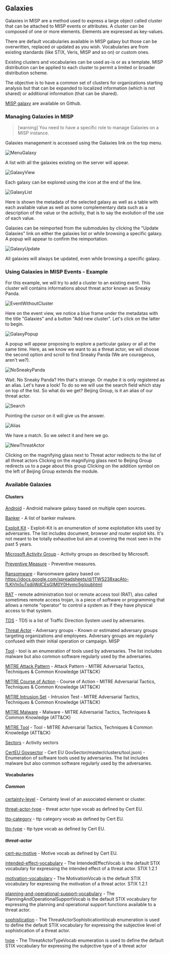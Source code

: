 <!-- toc -->

## Galaxies

Galaxies in MISP are a method used to express a large object called cluster that can be attached to MISP events or attributes. A cluster can be composed of one or more elements. Elements are expressed as key-values.

There are default vocabularies available in MISP galaxy but those can be overwritten, replaced or updated as you wish. Vocabularies are from existing standards (like STIX, Veris, MISP and so on) or custom ones.

Existing clusters and vocabularies can be used as-is or as a template. MISP distribution can be applied to each cluster to permit a limited or broader distribution scheme.

The objective is to have a common set of clusters for organizations starting analysis but that can be expanded to localized information (which is not shared) or additional information (that can be shared).

[MISP galaxy](https://github.com/MISP/misp-galaxy) are available on Github.

### Managing Galaxies in MISP

> [warning] You need to have a specific role to manage Galaxies on a MISP instance.

Galaxies management is accessed using the Galaxies link on the top menu.

![MenuGalaxy](./figures/GalaxyMenu.png)

A list with all the galaxies existing on the server will appear.

![GalaxyView](./figures/GalaxyView.png)

Each galaxy can be explored using the icon at the end of the line.

![GalaxyList](./figures/GalaxyList.png)

Here is shown the metadata of the selected galaxy as well as a table with each available value as well as some complementary data such as a description of the value or the activity, that is to say the evolution of the use of each value.

Galaxies can be reimported from the submodules by clicking the "Update Galaxies" link on either the galaxies list or while browsing a specific galaxy. A popup will appear to confirm the reimportation.

![GalaxyUpdate](./figures/GalaxyUpdate.png)

All galaxies will always be updated, even while browsing a specific galaxy.

### Using Galaxies in MISP Events - Example

For this example, we will try to add a cluster to an existing event. This cluster will contains informations about threat actor known as Sneaky Panda.

![EventWithoutCluster](./figures/EventWithoutCluster.png)

Here on the event view, we notice a blue frame under the metadatas with the title "Galaxies" and a button "Add new cluster". Let's click on the latter to begin.

![GalaxyPopup](./figures/GalaxyPopup.png)

A popup will appear proposing to explore a particular galaxy or all at the same time. Here, as we know we want to as a threat actor, we will choose the second option and scroll to find Sneaky Panda (We are courageous, aren't we?).

![NoSneakyPanda](./figures/NoSneakyPanda.png)

Wait. No Sneaky Panda? Hm that's strange. Or maybe it is only registered as an alias. Let's have a look! To do so we will use the search field which stay on top of the list. So what do we get? Beijing Group, is it an alias of our threat actor.

![Search](./figures/Search.png)

Pointing the cursor on it will give us the answer.

![Alias](./figures/Alias.png)

We have a match. So we select it and here we go.

![NewThreatActor](./figures/NewThreatActor.png)

Clicking on the magnifying glass next to Threat actor redirects to the list of all threat actors
Clicking on the magnifying glass next to Beijing Group redirects us to a page about this group
Clicking on the addition symbol on the left of Beijing Group extends the module.

### Available Galaxies

#### Clusters

[Android](https://github.com/MISP/misp-galaxy/blob/master/clusters/android.json) - Android malware galaxy based on multiple open sources.

[Banker](https://github.com/MISP/misp-galaxy/blob/master/clusters/banker.json) - A list of banker malware.

[Exploit Kit](https://github.com/MISP/misp-galaxy/blob/master/clusters/exploit-kit.json) - Exploit-Kit is an enumeration of some exploitation kits used by adversaries. The list includes document, browser and router exploit kits. It's not meant to be totally exhaustive but aim at covering the most seen in the past 5 years.

[Microsoft Activity Group](https://github.com/MISP/misp-galaxy/blob/master/clusters/microsoft-activity-group.json) - Activity groups as described by Microsoft.

[Preventive Measure](https://github.com/MISP/misp-galaxy/blob/master/clusters/preventive-measure.json) - Preventive measures.

[Ransomware](https://github.com/MISP/misp-galaxy/blob/master/clusters/ransomware.json) - Ransomware galaxy based on https://docs.google.com/spreadsheets/d/1TWS238xacAto-fLKh1n5uTsdijWdCEsGIM0Y0Hvmc5g/pubhtml

[RAT](https://github.com/MISP/misp-galaxy/blob/master/clusters/rat.json) - remote administration tool or remote access tool (RAT), also called sometimes remote access trojan, is a piece of software or programming that allows a remote "operator" to control a system as if they have physical access to that system.

[TDS](https://github.com/MISP/misp-galaxy/blob/master/clusters/tds.json) - TDS is a list of Traffic Direction System used by adversaries.

[Threat Actor](https://github.com/MISP/misp-galaxy/blob/master/clusters/threat-actor.json) - Adversary groups - Known or estimated adversary groups targeting organizations and employees. Adversary groups are regularly confused with their initial operation or campaign. MISP

[Tool](https://github.com/MISP/misp-galaxy/blob/master/clusters/tool.json) - tool is an enumeration of tools used by adversaries. The list includes malware but also common software regularly used by the adversaries.


[MITRE Attack Pattern](https://github.com/MISP/misp-galaxy/blob/master/clusters/mitre_attack-pattern.json) - Attack Pattern - MITRE Adversarial Tactics, Techniques & Common Knowledge (ATT&CK)

[MITRE Course of Action](https://github.com/MISP/misp-galaxy/blob/master/clusters/mitre_course-of-action.json) - Course of Action - MITRE Adversarial Tactics, Techniques & Common Knowledge (ATT&CK)

[MITRE Intrusion Set](https://github.com/MISP/misp-galaxy/blob/master/clusters/mitre_intrusion-set.json) - Intrusion Test - MITRE Adversarial Tactics, Techniques & Common Knowledge (ATT&CK)

[MITRE Malware](https://github.com/MISP/misp-galaxy/blob/master/clusters/mitre_malware.json) - Malware - MITRE Adversarial Tactics, Techniques & Common Knowledge (ATT&CK)

[MITRE Tool](https://github.com/MISP/misp-galaxy/blob/master/clusters/mitre_tool.json) - Tool - MITRE Adversarial Tactics, Techniques & Common Knowledge (ATT&CK)


[Sectors](https://github.com/MISP/misp-galaxy/blob/master/clusters/sectors.json) - Activity sectors

[CertEU Govsector](https://github.com/MISP/misp-galaxy/blob/master/clusters/cert-eu-govsector.json) - Cert EU GovSector/master/clusters/tool.json) - Enumeration of software tools used by adversaries. The list includes malware but also common software regularly used by the adversaries.

#### Vocabularies

##### Common

[certainty-level](https://github.com/MISP/misp-galaxy/blob/master/vocabularies/common/certainty-level.json) - Certainty level of an associated element or cluster.

[threat-actor-type](https://github.com/MISP/misp-galaxy/blob/master/vocabularies/common/threat-actor-type.json) - threat actor type vocab as defined by Cert EU.

[ttp-category](https://github.com/MISP/misp-galaxy/blob/master/vocabularies/common/ttp-category.json) - ttp category vocab as defined by Cert EU.

[ttp-type](https://github.com/MISP/misp-galaxy/blob/master/vocabularies/common/ttp-type.json) - ttp type vocab as defined by Cert EU.

##### threat-actor

[cert-eu-motive](https://github.com/MISP/misp-galaxy/blob/master/vocabularies/threat-actor/cert-eu-motive.json) - Motive vocab as defined by Cert EU.

[intended-effect-vocabulary](https://github.com/MISP/misp-galaxy/blob/master/vocabularies/threat-actor/intended-effect.json) - The IntendedEffectVocab is the default STIX vocabulary for expressing the intended effect of a threat actor. STIX 1.2.1

[motivation-vocabulary](https://github.com/MISP/misp-galaxy/blob/master/vocabularies/threat-actor/motivation.json) - The MotivationVocab is the default STIX vocabulary for expressing the motivation of a threat actor. STIX 1.2.1

[planning-and-operational-support-vocabulary](https://github.com/MISP/misp-galaxy/blob/master/vocabularies/threat-actor/planning-and-operational-support.json) - The PlanningAndOperationalSupportVocab is the default STIX vocabulary for expressing the planning and operational support functions available to a threat actor.

[sophistication](https://github.com/MISP/misp-galaxy/blob/master/vocabularies/threat-actor/sophistication.json) - The ThreatActorSophisticationVocab enumeration is used to define the default STIX vocabulary for expressing the subjective level of sophistication of a threat actor.

[type](https://github.com/MISP/misp-galaxy/blob/master/vocabularies/threat-actor/type.json) - The ThreatActorTypeVocab enumeration is used to define the default STIX vocabulary for expressing the subjective type of a threat actor
